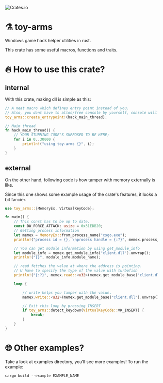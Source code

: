 ![Crates.io](https://img.shields.io/crates/v/toy-arms?style=for-the-badge) 
# :alembic: toy-arms
Windows game hack helper utilities in rust.

This crate has some useful macros, functions and traits.

# :fire: How to use this crate?
## internal
With this crate, making dll is simple as this:

```rust
// A neat macro which defines entry point instead of you.
// Also, you dont have to alloc/free console by yourself, console will show up only when debug compile.
toy_arms::create_entrypoint!(hack_main_thread);

// Main thread
fn hack_main_thread() {
    // YOUR STUNNING CODE'S SUPPOSED TO BE HERE;
    for i in 0..30000 {
        println!("using toy-arms {}", i);
    }
}
```

## external
On the other hand, following code is how tamper with memory externally is like.

Since this one shows some example usage of the crate's features, it looks a bit fancier.

```rust
use toy_arms::{MemoryEx, VirtualKeyCode};

fn main() {
    // This const has to be up to date.
    const DW_FORCE_ATTACK: usize = 0x31EDB20;
    // Getting process information
    let memex = MemoryEx::from_process_name("csgo.exe");
    println!("process id = {}, \nprocess handle = {:?}", memex.process_id, memex.process_handle);

    // You can get module information by using get_module_info
    let module_info = memex.get_module_info("client.dll").unwrap();
    println!("{}", module_info.module_name);

    // read fetches the value at where the address is pointing.
    // U have to specify the type of the value with turbofish
    println!("{:?}", memex.read::<u32>(memex.get_module_base("client.dll").unwrap() + DW_FORCE_ATTACK as usize).unwrap());

    loop {

        // write helps you tamper with the value.
        memex.write::<u32>(memex.get_module_base("client.dll").unwrap() + DW_FORCE_ATTACK as usize, &mut 0x5).unwrap();

        // Exit this loop by pressing INSERT
        if toy_arms::detect_keydown(VirtualKeyCode::VK_INSERT) {
            break;
        }
    }
}
```

# :globe_with_meridians: Other examples?
Take a look at examples directory, you'll see more examples!
To run the example:
```shell
cargo build --example EXAMPLE_NAME
```